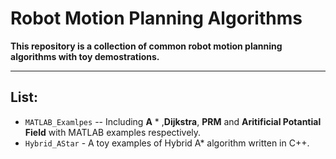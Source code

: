 # Robot Motion Planning Algorithms
**This repository is a collection of common robot motion planning algorithms with toy demostrations.**
***
## List:
* `MATLAB_Examlpes` -- Including **A** * ,**Dijkstra**, **PRM** and **Aritificial Potantial Field** with MATLAB examples respectively.
* `Hybrid_AStar` - A toy examples of Hybrid A* algorithm written in C++.
 
